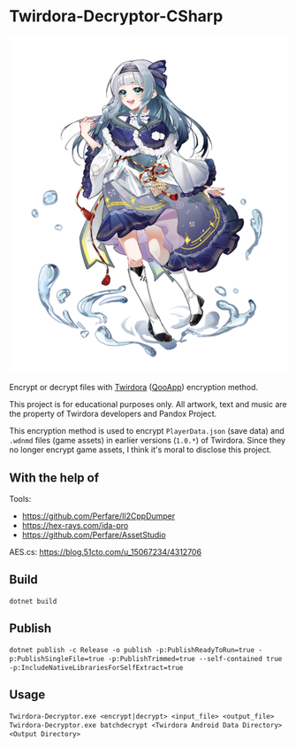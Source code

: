 # Twirdora-Decryptor-CSharp

![小蓝梦](./image/小蓝梦.png)

Encrypt or decrypt files with [Twirdora](https://www.taptap.cn/app/212893) ([QooApp](https://apps.qoo-app.com/app/19984)) encryption method.

This project is for educational purposes only. All artwork, text and music are the property of Twirdora developers and Pandox Project.

This encryption method is used to encrypt `PlayerData.json` (save data) and `.wdnmd` files (game assets) in earlier versions (`1.0.*`) of Twirdora. Since they no longer encrypt game assets, I think it's moral to disclose this project.

## With the help of

Tools:

-   <https://github.com/Perfare/Il2CppDumper>
-   <https://hex-rays.com/ida-pro>
-   <https://github.com/Perfare/AssetStudio>

AES.cs: <https://blog.51cto.com/u_15067234/4312706>

## Build

```shell
dotnet build
```

## Publish

```shell
dotnet publish -c Release -o publish -p:PublishReadyToRun=true -p:PublishSingleFile=true -p:PublishTrimmed=true --self-contained true -p:IncludeNativeLibrariesForSelfExtract=true
```

## Usage

```shell
Twirdora-Decryptor.exe <encrypt|decrypt> <input_file> <output_file>
Twirdora-Decryptor.exe batchdecrypt <Twirdora Android Data Directory> <Output Directory>
```
